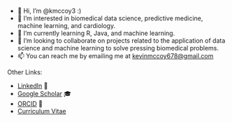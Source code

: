 - 👋 Hi, I’m @kmccoy3 :)
- 👀 I’m interested in biomedical data science, predictive medicine, machine learning, and cardiology.
- 🌱 I’m currently learning R, Java, and machine learning.
- 💞️ I’m looking to collaborate on projects related to the application of data science and machine learning to solve pressing biomedical problems.
- 📫 You can reach me by emailing me at kevinmccoy678@gmail.com

Other Links:
* [LinkedIn](www.linkedin.com/in/kmccoy3) 👥
* [Google Scholar](https://scholar.google.com/citations?user=yYhuWOAAAAAJ&hl=en) 🎓
* [ORCID](https://orcid.org/0000-0002-3570-6826) 🔬
* [Curriculum Vitae](./McCoy_Kevin_CV_2021-08-29.pdf)
